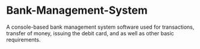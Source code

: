 # Bank-Management-System
 A console-based bank management system software used for transactions, transfer of money, issuing the debit card, and as well as other basic requirements.
